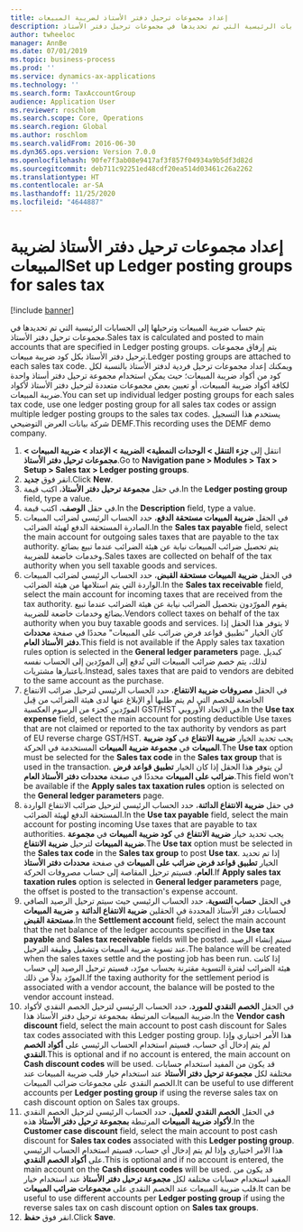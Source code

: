 ```yaml
---
title: إعداد مجموعات ترحيل دفتر الأستاذ لضريبة المبيعات
description: يتم حساب ضريبة المبيعات وترحيلها إلى الحسابات الرئيسية التي تم تحديدها في مجموعات ترحيل دفتر الأستاذ.
author: twheeloc
manager: AnnBe
ms.date: 07/01/2019
ms.topic: business-process
ms.prod: ''
ms.service: dynamics-ax-applications
ms.technology: ''
ms.search.form: TaxAccountGroup
audience: Application User
ms.reviewer: roschlom
ms.search.scope: Core, Operations
ms.search.region: Global
ms.author: roschlom
ms.search.validFrom: 2016-06-30
ms.dyn365.ops.version: Version 7.0.0
ms.openlocfilehash: 90fe7f3ab08e9417af3f857f04934a9b5df3d82d
ms.sourcegitcommit: deb711c92251ed48cdf20ea514d03461c26a2262
ms.translationtype: HT
ms.contentlocale: ar-SA
ms.lasthandoff: 11/25/2020
ms.locfileid: "4644887"
---
```

# <a name="set-up-ledger-posting-groups-for-sales-tax"></a><span data-ttu-id="f5785-103">إعداد مجموعات ترحيل دفتر الأستاذ لضريبة المبيعات</span><span class="sxs-lookup"><span data-stu-id="f5785-103">Set up Ledger posting groups for sales tax</span></span>

[!include [banner](../../includes/banner.md)]

<span data-ttu-id="f5785-104">يتم حساب ضريبة المبيعات وترحيلها إلى الحسابات الرئيسية التي تم تحديدها في مجموعات ترحيل دفتر الأستاذ.</span><span class="sxs-lookup"><span data-stu-id="f5785-104">Sales tax is calculated and posted to main accounts that are specified in Ledger posting groups.</span></span> <span data-ttu-id="f5785-105">يتم إرفاق مجموعات ترحيل دفتر الأستاذ بكل كود ضريبة مبيعات.</span><span class="sxs-lookup"><span data-stu-id="f5785-105">Ledger posting groups are attached to each sales tax code.</span></span> <span data-ttu-id="f5785-106">ويمكنك إعداد مجموعات ترحيل فردية لدفتر الأستاذ بالنسبة لكل كود من أكواد ضريبة المبيعات؛ حيث يمكن استخدام مجموعة ترحيل دفتر أستاذ واحدة لكافة أكواد ضريبة المبيعات، أو تعيين بعض مجموعات متعددة لترحيل دفتر الأستاذ لأكواد ضريبة المبيعات.</span><span class="sxs-lookup"><span data-stu-id="f5785-106">You can set up individual ledger posting groups for each sales tax code, use one ledger posting group for all sales tax codes or assign multiple ledger posting groups to the sales tax codes.</span></span> <span data-ttu-id="f5785-107">يستخدم هذا التسجيل شركة بيانات العرض التوضيحي DEMF.</span><span class="sxs-lookup"><span data-stu-id="f5785-107">This recording uses the DEMF demo company.</span></span> 

1. <span data-ttu-id="f5785-108">انتقل إلى **جزء التنقل > الوحدات النمطية> الضريبة > الإعداد > ضريبة المبيعات > مجموعات ترحيل دفتر الأستاذ**.</span><span class="sxs-lookup"><span data-stu-id="f5785-108">Go to **Navigation pane > Modules > Tax > Setup > Sales tax > Ledger posting groups**.</span></span>
2. <span data-ttu-id="f5785-109">انقر فوق **جديد**.</span><span class="sxs-lookup"><span data-stu-id="f5785-109">Click **New**.</span></span>
3. <span data-ttu-id="f5785-110">في حقل **مجموعة ترحيل دفتر الأستاذ**، اكتب قيمة.</span><span class="sxs-lookup"><span data-stu-id="f5785-110">In the **Ledger posting group** field, type a value.</span></span>
4. <span data-ttu-id="f5785-111">في حقل **الوصف**، اكتب قيمة.</span><span class="sxs-lookup"><span data-stu-id="f5785-111">In the **Description** field, type a value.</span></span>
5. <span data-ttu-id="f5785-112">في الحقل **ضريبة المبيعات مستحقة الدفع**، حدد الحساب الرئيسي لضرائب المبيعات الصادرة المستحقة الدفع لهيئة الضرائب.</span><span class="sxs-lookup"><span data-stu-id="f5785-112">In the **Sales tax payable** field, select the main account for outgoing sales taxes that are payable to the tax authority.</span></span> <span data-ttu-id="f5785-113">يتم تحصيل ضرائب المبيعات نيابة عن هيئة الضرائب عندما تبيع بضائع وخدمات خاضعة للضريبة.</span><span class="sxs-lookup"><span data-stu-id="f5785-113">Sales taxes are collected on behalf of the tax authority when you sell taxable goods and services.</span></span>  
6. <span data-ttu-id="f5785-114">في الحقل **ضريبة المبيعات مستحقة القبض**، حدد الحساب الرئيسي لضرائب المبيعات الواردة التي يتم استلامها من هيئة الضرائب.</span><span class="sxs-lookup"><span data-stu-id="f5785-114">In the **Sales tax receivable** field, select the main account for incoming taxes that are received from the tax authority.</span></span> <span data-ttu-id="f5785-115">يقوم المورّدون بتحصيل الضرائب نيابة عن هيئة الضرائب عندما تبيع بضائع وخدمات خاضعة للضريبة.</span><span class="sxs-lookup"><span data-stu-id="f5785-115">Vendors collect taxes on behalf of the tax authority when you buy taxable goods and services.</span></span> <span data-ttu-id="f5785-116">لا يتوفر هذا الحقل إذا كان الخيار "تطبيق قواعد فرض ضرائب على المبيعات‬" محددًا في صفحة **محددات دفتر الأستاذ العام**.</span><span class="sxs-lookup"><span data-stu-id="f5785-116">This field is not available if the Apply sales tax taxation rules option is selected in the **General ledger parameters** page.</span></span> <span data-ttu-id="f5785-117">كبديل لذلك، يتم خصم ضرائب المبيعات التي تُدفع إلى المورّدين إلى الحساب نفسه باعتبارها مشتريات.</span><span class="sxs-lookup"><span data-stu-id="f5785-117">Instead, sales taxes that are paid to vendors are debited to the same account as the purchase.</span></span>   
7. <span data-ttu-id="f5785-118">في الحقل **مصروفات ضريبة الانتفاع**، حدد الحساب الرئيسي لترحيل ضرائب الانتفاع الخاضعة للخصم التي لم يتم طلبها أو الإبلاغ عنها لدى هيئة الضرائب من قِبل المورّدين كجزء من الرسوم العكسية GST/HST في الاتحاد الأوروبي.</span><span class="sxs-lookup"><span data-stu-id="f5785-118">In the **Use tax expense** field, select  the main account for posting deductible Use taxes that are not claimed or reported to the tax authority by vendors as part of EU reverse charge GST/HST.</span></span> <span data-ttu-id="f5785-119">يجب تحديد الخيار **ضريبة الانتفاع** في **كود ضريبة المبيعات** في **مجموعة ضريبة المبيعات** المستخدمة في الحركة.</span><span class="sxs-lookup"><span data-stu-id="f5785-119">The **Use tax** option must be selected for the **Sales tax code** in the **Sales tax group** that is used in the transaction.</span></span> <span data-ttu-id="f5785-120">لن يتوفر هذا الحقل إذا كان الخيار **تطبيق قواعد فرض ضرائب على المبيعات** محددًا في صفحة **محددات دفتر الأستاذ العام**.</span><span class="sxs-lookup"><span data-stu-id="f5785-120">This field won't be available if the **Apply sales tax taxation rules** option is selected on the **General ledger parameters** page.</span></span>   
8. <span data-ttu-id="f5785-121">في حقل **ضريبة الانتفاع الدائنة**، حدد الحساب الرئيسي لترحيل ضرائب الانتفاع الواردة المستحقة الدفع لهيئة الضرائب.</span><span class="sxs-lookup"><span data-stu-id="f5785-121">In the **Use tax payable** field, select the main account for posting incoming Use taxes that are payable to tax authorities.</span></span> <span data-ttu-id="f5785-122">يجب تحديد خيار **ضريبة الانتفاع** في **كود ضريبة المبيعات** في **مجموعة ضريبة المبيعات** لترحيل **ضريبة الانتفاع**.</span><span class="sxs-lookup"><span data-stu-id="f5785-122">The **Use tax** option must be selected in the **Sales tax code** in the **Sales tax group** to post **Use tax**.</span></span> <span data-ttu-id="f5785-123">إذا تم تحديد الخيار **تطبيق قواعد فرض ضرائب على المبيعات** في صفحة **محددات دفتر الأستاذ العام**، فسيتم ترحيل المقاصة إلى حساب مصروفات الحركة.</span><span class="sxs-lookup"><span data-stu-id="f5785-123">If **Apply sales tax taxation rules** option is selected in **General ledger parameters** page, the offset is posted to the transaction's expense account.</span></span>   
9. <span data-ttu-id="f5785-124">في الحقل **حساب التسوية**، حدد الحساب الرئيسي حيث سيتم ترحيل الرصيد الصافي لحسابات دفتر الأستاذ المحددة في الحقلين **ضريبة الانتفاع الدائنة** و **ضريبة المبيعات مستحقة القبض**.</span><span class="sxs-lookup"><span data-stu-id="f5785-124">In the **Settlement account** field, select the main account that the net balance of the ledger accounts specified in the **Use tax payable** and **Sales tax receivable** fields will be posted.</span></span> <span data-ttu-id="f5785-125">سيتم إنشاء الرصيد عند تسوية ضريبة المبيعات وتشغيل وظيفة الترحيل.</span><span class="sxs-lookup"><span data-stu-id="f5785-125">The balance will be created when the sales taxes settle and the posting job has been run.</span></span>  <span data-ttu-id="f5785-126">إذا كانت هيئة الضرائب‬ لفترة التسوية مقترنة بحساب مورّد، فسيتم ترحيل الرصيد إلى حساب المورّد بدلاً من ذلك.</span><span class="sxs-lookup"><span data-stu-id="f5785-126">If the taxing authority for the settlement period is associated with a vendor account, the balance will be posted to the vendor account instead.</span></span>
10. <span data-ttu-id="f5785-127">في الحقل **الخصم النقدي للمورد‬**، حدد الحساب الرئيسي لترحيل الخصم النقدي لأكواد ضريبة المبيعات المرتبطة بمجموعة ترحيل دفتر الأستاذ هذا.</span><span class="sxs-lookup"><span data-stu-id="f5785-127">In the **Vendor cash discount** field, select the main account to post cash discount for Sales tax codes associated with this Ledger posting group.</span></span> <span data-ttu-id="f5785-128">هذا الأمر اختياري وإذا لم يتم إدخال أي حساب، فسيتم استخدام الحساب الرئيسي على **أكواد الخصم النقدي**.</span><span class="sxs-lookup"><span data-stu-id="f5785-128">This is optional and if no account is entered,  the main account on **Cash discount codes** will be used.</span></span> <span data-ttu-id="f5785-129">قد يكون من المفيد استخدام حسابات مختلفة لكل **مجموعة ترحيل دفتر الأستاذ** عند استخدام خيار قلب ضريبة المبيعات عند الخصم النقدي على مجموعات ضرائب المبيعات.</span><span class="sxs-lookup"><span data-stu-id="f5785-129">It can be useful to use different accounts per **Ledger posting group** if using the reverse sales tax on cash discount option on Sales tax groups.</span></span>  
11. <span data-ttu-id="f5785-130">في الحقل **الخصم النقدي للعميل**، حدد الحساب الرئيسي لترحيل الخصم النقدي **لأكواد ضريبة المبيعات** المرتبطة **بمجموعة ترحيل دفتر الأستاذ** هذه.</span><span class="sxs-lookup"><span data-stu-id="f5785-130">In the **Customer case discount** field, select the main account to post cash discount for **Sales tax codes** associated with this **Ledger posting group**.</span></span> <span data-ttu-id="f5785-131">هذا الأمر اختياري وإذا لم يتم إدخال أي حساب، فسيتم استخدام الحساب الرئيسي على **أكواد الخصم النقدي**.</span><span class="sxs-lookup"><span data-stu-id="f5785-131">This is optional and if no account is entered, the main account on the **Cash discount codes** will be used.</span></span> <span data-ttu-id="f5785-132">قد يكون من المفيد استخدام حسابات مختلفة لكل **مجموعة ترحيل دفتر الأستاذ** عند استخدام خيار قلب ضريبة المبيعات عند الخصم النقدي على **مجموعات ضرائب المبيعات**.</span><span class="sxs-lookup"><span data-stu-id="f5785-132">It can be useful to use different accounts per **Ledger posting group** if using the reverse sales tax on cash discount option on **Sales tax groups**.</span></span>  
12. <span data-ttu-id="f5785-133">انقر فوق **حفظ**.</span><span class="sxs-lookup"><span data-stu-id="f5785-133">Click **Save**.</span></span>

